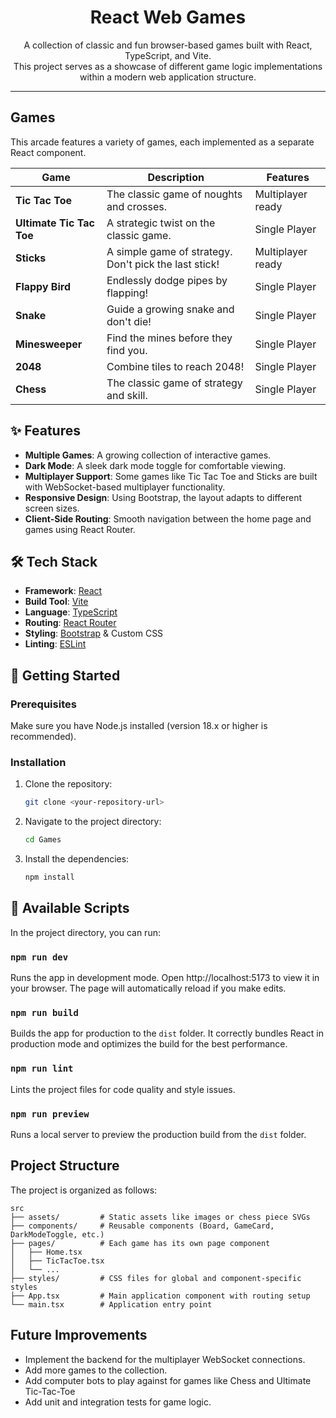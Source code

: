 <div align="center">
  <h1 align="center">React Web Games</h1>
  <p align="center">
    A collection of classic and fun browser-based games built with React, TypeScript, and Vite.
    <br />
    This project serves as a showcase of different game logic implementations within a modern web application structure.
  </p>
</div>

<!-- You can add a screenshot of your home page here! -->
<!-- ![Project Screenshot](placeholder.png) -->

---

## Games

This arcade features a variety of games, each implemented as a separate React component.

| Game                    | Description                                         | Features          |
| ----------------------- | --------------------------------------------------- | ----------------- |
| **Tic Tac Toe**         | The classic game of noughts and crosses.            | Multiplayer ready |
| **Ultimate Tic Tac Toe**| A strategic twist on the classic game.              | Single Player     |
| **Sticks**              | A simple game of strategy. Don't pick the last stick! | Multiplayer ready |
| **Flappy Bird**         | Endlessly dodge pipes by flapping!                  | Single Player     |
| **Snake**               | Guide a growing snake and don't die!                | Single Player     |
| **Minesweeper**         | Find the mines before they find you.                | Single Player     |
| **2048**                | Combine tiles to reach 2048!                        | Single Player     |
| **Chess**               | The classic game of strategy and skill.             | Single Player     |

## ✨ Features

- **Multiple Games**: A growing collection of interactive games.
- **Dark Mode**: A sleek dark mode toggle for comfortable viewing.
- **Multiplayer Support**: Some games like Tic Tac Toe and Sticks are built with WebSocket-based multiplayer functionality.
- **Responsive Design**: Using Bootstrap, the layout adapts to different screen sizes.
- **Client-Side Routing**: Smooth navigation between the home page and games using React Router.

## 🛠️ Tech Stack

- **Framework**: [React](https://react.dev/)
- **Build Tool**: [Vite](https://vitejs.dev/)
- **Language**: [TypeScript](https://www.typescriptlang.org/)
- **Routing**: [React Router](https://reactrouter.com/)
- **Styling**: [Bootstrap](https://getbootstrap.com/) & Custom CSS
- **Linting**: [ESLint](https://eslint.org/)

## 🚀 Getting Started

### Prerequisites

Make sure you have Node.js installed (version 18.x or higher is recommended).

### Installation

1.  Clone the repository:
    ```sh
    git clone <your-repository-url>
    ```
2.  Navigate to the project directory:
    ```sh
    cd Games
    ```
3.  Install the dependencies:
    ```sh
    npm install
    ```

## 📜 Available Scripts

In the project directory, you can run:

### `npm run dev`

Runs the app in development mode. Open http://localhost:5173 to view it in your browser. The page will automatically reload if you make edits.

### `npm run build`

Builds the app for production to the `dist` folder. It correctly bundles React in production mode and optimizes the build for the best performance.

### `npm run lint`

Lints the project files for code quality and style issues.

### `npm run preview`

Runs a local server to preview the production build from the `dist` folder.

## Project Structure

The project is organized as follows:

```
src
├── assets/         # Static assets like images or chess piece SVGs
├── components/     # Reusable components (Board, GameCard, DarkModeToggle, etc.)
├── pages/          # Each game has its own page component
│   ├── Home.tsx
│   ├── TicTacToe.tsx
│   └── ...
├── styles/         # CSS files for global and component-specific styles
├── App.tsx         # Main application component with routing setup
└── main.tsx        # Application entry point
```

## Future Improvements

- Implement the backend for the multiplayer WebSocket connections.
- Add more games to the collection.
- Add computer bots to play against for games like Chess and Ultimate Tic-Tac-Toe
- Add unit and integration tests for game logic.


